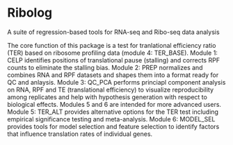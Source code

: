 # Ribolog
A suite of regression-based tools for RNA-seq and Ribo-seq data analysis

The core function of this package is a test for tranlational efficiency ratio (TER) based on 
ribosome profiling data (module 4: TER_BASE). Module 1: CELP identifies positions of translational 
pause (stalling) and corrects RPF counts to eliminate the stalling bias. Module 2: PREP normalizes 
and combines RNA and RPF datasets and shapes them into a format ready for QC and anlaysis. Module 3:
QC_PCA performs princiapl component analysis on RNA, RPF and TE (translational efficiency) to visualize
reproducibility among replicates and help with hypothesis generation with respect to biological effects.
Modules 5 and 6 are intended for more advanced users. Module 5: TER_ALT provides alternative options 
for the TER test including empirical significance testing and meta-analysis. Module 6: MODEL_SEL 
provides tools for model selection and feature selection to identify factors that influence 
translation rates of individual genes.
